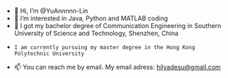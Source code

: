 - 👋 Hi, I’m @YuAnnnnn-Lin
- 👀 I’m interested in Java, Python and MATLAB coding
- 🌱 I got my bachelor degree of Communication Engineering in Southern University of Science and Technology, Shenzhen, China
-     I am currently pursuing my master degree in the Hong Kong Polytechnic University
- 📫 You can reach me by email. My email adress: hilyadesu@gmail.com
